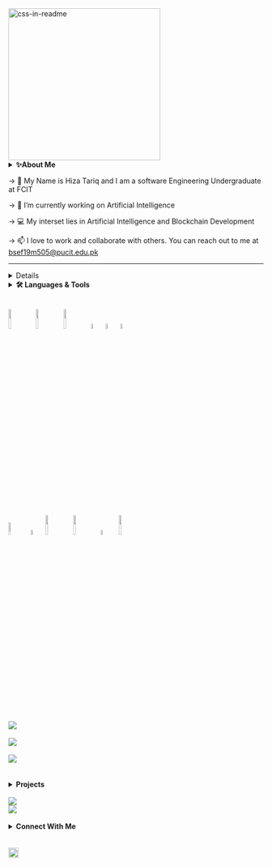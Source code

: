  <div align="left">
  <img src="hello.svg" width="300" height="300" alt="css-in-readme"></div>
	<details>
    <summary><b>✨About Me</b></summary><br/>
    Sample text
</details>

-> 👀 My Name is Hiza Tariq and I am a software Engineering Undergraduate at FCIT

-> 🌱 I’m currently working on Artificial Intelligence

-> :computer: My interset lies in Artificial Intelligence and Blockchain Development

-> 📫 I love to work and collaborate with others.
      You can reach out to me at bsef19m505@pucit.edu.pk
- ---------------------------------------------------------------------------------------------------------------------------------------------
<details>
	[![@hizatariq's Holopin board]
	(https://holopin.me/hizatariq)](https://holopin.io/@hizatariq)
	</details>
<details>
    <summary><b>🛠️ Languages & Tools</b></summary><br/>
    Sample text
</details>
<br>
<br>
<code><img width="10%" src="https://www.vectorlogo.zone/logos/java/java-ar21.svg"></code>
<code><img width="10%" src="https://www.vectorlogo.zone/logos/w3_html5/w3_html5-ar21.svg"></code>
<code><img width="10%" src="https://www.vectorlogo.zone/logos/w3_css/w3_css-ar21.svg"></code>
<code><img  width="5%" src="https://cdn.jsdelivr.net/gh/devicons/devicon/icons/bootstrap/bootstrap-original-wordmark.svg" /></code>
<code><img src="https://cdn.jsdelivr.net/gh/devicons/devicon/icons/javascript/javascript-plain.svg" width="5%" /></code>
<code><img src="https://cdn.jsdelivr.net/gh/devicons/devicon/icons/react/react-original-wordmark.svg" width="5%" /></code>
<br/>
<br>
<code><img src="https://cdn.jsdelivr.net/gh/devicons/devicon/icons/php/php-original.svg" width="8%" /></code>
<code><img src="https://cdn.jsdelivr.net/gh/devicons/devicon/icons/csharp/csharp-original.svg"  width="5%"/></code>
<code><img width="10%" src="https://www.vectorlogo.zone/logos/git-scm/git-scm-ar21.svg"></code>
<code><img width="10%" src="https://www.vectorlogo.zone/logos/github/github-ar21.svg"></code>
<code><img src="https://cdn.jsdelivr.net/gh/devicons/devicon/icons/wordpress/wordpress-plain-wordmark.svg"  width="5%"  /> </code>
<code><img width="10%" src="https://www.vectorlogo.zone/logos/canva/canva-ar21.svg"></code>
     </br></br><img src="https://github-readme-stats.vercel.app/api?username=BSEF19M505&show_icons=true&theme=dark"/></br></br>
		 <img src="https://github-readme-stats.vercel.app/api/top-langs?username=BSEF19M505&layout=compact"/>
</br></br>
<img src="https://github-readme-streak-stats.herokuapp.com/?user=BSEF19M505"/>
</br>																			</br>
</br>
<details>
    <summary><b>Projects</b></summary><br/>
    Sample text
</details>
</br>
<img src="https://github-readme-stats.vercel.app/api/pin/?username=BSEF19M505&repo=COVID-19-Screening-App"/>
</br>
<img src="https://github-readme-stats.vercel.app/api/pin/?username=BSEf19M505&repo=Mobile-Computing"/>
</br></br>
<details>
    <summary><b>Connect With Me</b></summary><br/>
    Sample text
</details>
</br> </br>
<a href="https://www.linkedin.com/in/hizatariq/">
    <img height="20" src="https://img.shields.io/badge/linkedin-%230077B5.svg?style=for-the-badge&logo=linkedin"/>
</a>
<!---
HizaTariq/HizaTariq is a ✨ special ✨ repository because its `README.md` (this file) appears on your GitHub profile.
You can click the Preview link to take a look at your changes.
--->
